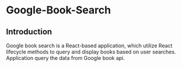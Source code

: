 # Google-Book-Search

## Introduction

Google book search is a React-based application, which utilize React lifecycle methods to query and display books based on user searches. Application query the data from Google book api.
